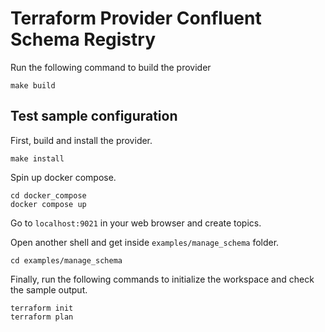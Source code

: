 # Terraform Provider Confluent Schema Registry

Run the following command to build the provider

```shell
make build
```


## Test sample configuration

First, build and install the provider.

```shell
make install
```

Spin up docker compose.

```shell
cd docker_compose
docker compose up
```

Go to `localhost:9021` in your web browser and create topics.

Open another shell and get inside `examples/manage_schema` folder.

```shell
cd examples/manage_schema
```

Finally, run the following commands to initialize the workspace and check the sample output.

```shell
terraform init
terraform plan
```
